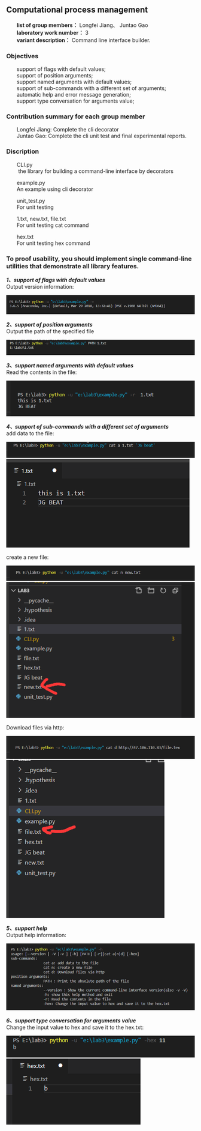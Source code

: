 ## Computational process management
&emsp;&emsp;**list of group members：** Longfei Jiang、 Juntao Gao<br>
&emsp;&emsp;**laboratory work number：** 3<br>
&emsp;&emsp;**variant description：** Command line interface builder.
### Objectives ###
&emsp;&emsp;support of flags with default values;<br>
&emsp;&emsp;support of position arguments;<br>
&emsp;&emsp;support named arguments with default values;<br>
&emsp;&emsp;support of sub-commands with a different set of arguments;<br>
&emsp;&emsp;automatic help and error message generation;<br>
&emsp;&emsp;support type conversation for arguments value;<br>

### Contribution summary for each group member ###
&emsp;&emsp;Longfei Jiang: Complete the cli decorator<br>
&emsp;&emsp;Juntao Gao: Complete the cli unit test and final experimental reports.<br>

### Discription ###
&emsp;&emsp;CLI.py  <br>
&emsp;&emsp; the library for building a command-line interface by decorators<br>

&emsp;&emsp;example.py  <br>
&emsp;&emsp;An example using cli decorator <br>

&emsp;&emsp;unit_test.py<br>
&emsp;&emsp;For unit testing<br>

&emsp;&emsp;1.txt, new.txt, file.txt<br>
&emsp;&emsp;For unit testing cat command<br>

&emsp;&emsp;hex.txt<br>
&emsp;&emsp;For unit testing hex command<br>

### To proof usability, you should implement single command-line utilities that demonstrate all library features.
***1、support of flags with default values***<br>
Output version information:

![](https://github.com/GJTNB/cpolab3/blob/master/images/1_1.png)

***2、support of position arguments***<br>
Output the path of the specified file

![](https://github.com/GJTNB/cpolab3/blob/master/images/7_1.png)

***3、support named arguments with default values***<br>
Read the contents in the file:

![](https://github.com/GJTNB/cpolab3/blob/master/images/3_1.png)

***4、support of sub-commands with a different set of arguments***<br>
add data to the file:

![](https://github.com/GJTNB/cpolab3/blob/master/images/2_1.png)
![](https://github.com/GJTNB/cpolab3/blob/master/images/2_2.png)

create a new file:

![](https://github.com/GJTNB/cpolab3/blob/master/images/2_3.png)
![](https://github.com/GJTNB/cpolab3/blob/master/images/2_4.png)

Download files via http:

![](https://github.com/GJTNB/cpolab3/blob/master/images/2_5.png)
![](https://github.com/GJTNB/cpolab3/blob/master/images/2_6.png)

***5、support help***<br>
Output help information:

![](https://github.com/GJTNB/cpolab3/blob/master/images/5_1.png)

***6、support type conversation for arguments value***<br>
Change the input value to hex and save it to the hex.txt:

![](https://github.com/GJTNB/cpolab3/blob/master/images/6_1.png)
![](https://github.com/GJTNB/cpolab3/blob/master/images/6_2.png)
